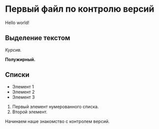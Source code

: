 # Первый файл по контролю версий

Hello world!
## Выделение текстом 


*Курсив.*

**Полужирный.**

## Списки

* Элемент 1
* Элемент 2
* Элемент 3 

1. Первый элемент нумерованного списка.
2. Второй элемент.

Начинаем наше знакомство с контролем версий.

